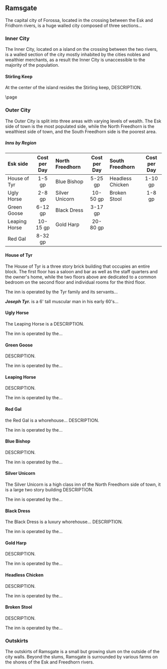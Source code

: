 
## Ramsgate
The capital city of Forossa, located in the crossing between the Esk and Fridhorn rivers, is a huge walled city composed of three sections...

### Inner City
The Inner City, located on a island on the crossing between the two rivers, is a walled section of the city mostly inhabited by the cities nobles and wealthier merchants, as a result the Inner City is unaccessible to the majority of the population.

#### Stirling Keep
At the center of the island resides the Stirling keep, DESCRIPTION.

\page

### Outer City
The Outer City is split into three areas with varying levels of wealth. The Esk side of town is the most populated side, while the North Freedhorn is the wealthiest side of town, and the South Freedhorn side is the poorest area.

<div class="wide">

##### Inns by Region
| Esk side | Cost per Day | North Freedhorn | Cost per Day | South Freedhorn | Cost per Day |
|:--------------|:--------:|:--------------------|:--------:|:--------------------|:--------:|
| House of Tyr  |  1-5  gp | Blue Bishop         |  5-25 gp | Headless Chicken    |  1-10 gp |
| Ugly Horse    |  2-8  gp | Silver Unicorn      | 10-50 gp | Broken Stool        |  1-8  gp |
| Green Goose   |  6-12 gp | Black Dress         |  3-17 gp |                     |          |
| Leaping Horse | 10-15 gp | Gold Harp           | 20-80 gp |                     |          |
| Red Gal       |  8-32 gp |                     |          |                     |          |

</div>

#### House of Tyr
The House of Tyr is a three story brick building that occupies an entire block. The first floor has a saloon and bar as well as the staff quarters and the owner's home, while the two floors above are dedicated to a common bedroom on the second floor and individual rooms for the third floor.

The inn is operated by the Tyr family and its servants...

***Joseph Tyr.*** is a 6' tall muscular man in his early 60's...


#### Ugly Horse
The Leaping Horse is a DESCRIPTION.

The inn is operated by the...


#### Green Goose
DESCRIPTION.

The inn is operated by the...


#### Leaping Horse
DESCRIPTION.

The inn is operated by the...


#### Red Gal
the Red Gal is a whorehouse... DESCRIPTION.

The inn is operated by the...


#### Blue Bishop
DESCRIPTION.

The inn is operated by the...


#### Silver Unicorn
The Silver Unicorn is a high class inn of the North Freedhorn side of town, it is a large two story building  DESCRIPTION.

The inn is operated by the...


#### Black Dress
The Black Dress is a luxury whorehouse... DESCRIPTION.

The inn is operated by the...


#### Gold Harp
DESCRIPTION.

The inn is operated by the...


#### Headless Chicken
DESCRIPTION.

The inn is operated by the...


#### Broken Stool
DESCRIPTION.

The inn is operated by the...

### Outskirts
The outskirts of Ramsgate is a small but growing slum on the outside of the city walls. Beyond the slums, Ramsgate is surrounded by various farms on the shores of the Esk and Freedhorn rivers. 